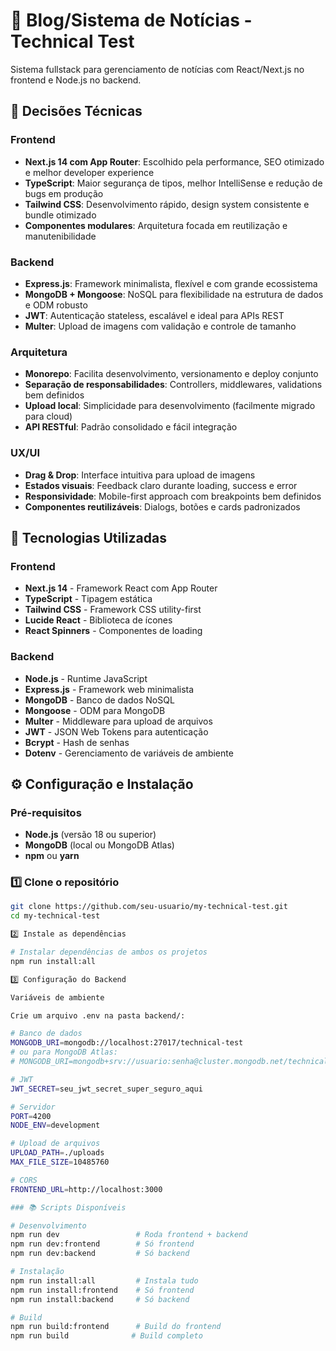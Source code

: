 # 📰 Blog/Sistema de Notícias - Technical Test

Sistema fullstack para gerenciamento de notícias com React/Next.js no frontend e Node.js no backend.

## 🎯 Decisões Técnicas

### **Frontend**
- **Next.js 14 com App Router**: Escolhido pela performance, SEO otimizado e melhor developer experience
- **TypeScript**: Maior segurança de tipos, melhor IntelliSense e redução de bugs em produção
- **Tailwind CSS**: Desenvolvimento rápido, design system consistente e bundle otimizado
- **Componentes modulares**: Arquitetura focada em reutilização e manutenibilidade

### **Backend**
- **Express.js**: Framework minimalista, flexível e com grande ecossistema
- **MongoDB + Mongoose**: NoSQL para flexibilidade na estrutura de dados e ODM robusto
- **JWT**: Autenticação stateless, escalável e ideal para APIs REST
- **Multer**: Upload de imagens com validação e controle de tamanho

### **Arquitetura**
- **Monorepo**: Facilita desenvolvimento, versionamento e deploy conjunto
- **Separação de responsabilidades**: Controllers, middlewares, validations bem definidos
- **Upload local**: Simplicidade para desenvolvimento (facilmente migrado para cloud)
- **API RESTful**: Padrão consolidado e fácil integração

### **UX/UI**
- **Drag & Drop**: Interface intuitiva para upload de imagens
- **Estados visuais**: Feedback claro durante loading, success e error
- **Responsividade**: Mobile-first approach com breakpoints bem definidos
- **Componentes reutilizáveis**: Dialogs, botões e cards padronizados

## 🚀 Tecnologias Utilizadas

### Frontend
- **Next.js 14** - Framework React com App Router
- **TypeScript** - Tipagem estática
- **Tailwind CSS** - Framework CSS utility-first
- **Lucide React** - Biblioteca de ícones
- **React Spinners** - Componentes de loading

### Backend
- **Node.js** - Runtime JavaScript
- **Express.js** - Framework web minimalista
- **MongoDB** - Banco de dados NoSQL
- **Mongoose** - ODM para MongoDB
- **Multer** - Middleware para upload de arquivos
- **JWT** - JSON Web Tokens para autenticação
- **Bcrypt** - Hash de senhas
- **Dotenv** - Gerenciamento de variáveis de ambiente

## ⚙️ Configuração e Instalação

### Pré-requisitos
- **Node.js** (versão 18 ou superior)
- **MongoDB** (local ou MongoDB Atlas)
- **npm** ou **yarn**

### 1️⃣ Clone o repositório
```bash
git clone https://github.com/seu-usuario/my-technical-test.git
cd my-technical-test

2️⃣ Instale as dependências

# Instalar dependências de ambos os projetos
npm run install:all

3️⃣ Configuração do Backend

Variáveis de ambiente

Crie um arquivo .env na pasta backend/:

# Banco de dados
MONGODB_URI=mongodb://localhost:27017/technical-test
# ou para MongoDB Atlas:
# MONGODB_URI=mongodb+srv://usuario:senha@cluster.mongodb.net/technical-test

# JWT
JWT_SECRET=seu_jwt_secret_super_seguro_aqui

# Servidor
PORT=4200
NODE_ENV=development

# Upload de arquivos
UPLOAD_PATH=./uploads
MAX_FILE_SIZE=10485760

# CORS
FRONTEND_URL=http://localhost:3000

### 📚 Scripts Disponíveis

# Desenvolvimento
npm run dev                 # Roda frontend + backend
npm run dev:frontend        # Só frontend
npm run dev:backend         # Só backend

# Instalação
npm run install:all         # Instala tudo
npm run install:frontend    # Só frontend
npm run install:backend     # Só backend

# Build
npm run build:frontend      # Build do frontend
npm run build              # Build completo